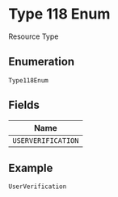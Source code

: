 
# Type 118 Enum

Resource Type

## Enumeration

`Type118Enum`

## Fields

| Name |
|  --- |
| `USERVERIFICATION` |

## Example

```
UserVerification
```

